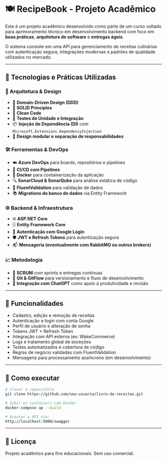 # 🍽️ RecipeBook - Projeto Acadêmico

Este é um projeto acadêmico desenvolvido como parte de um curso voltado para aprimoramento técnico em desenvolvimento backend com foco em **boas práticas**, **arquitetura de software** e **entregas ágeis**.

O sistema consiste em uma API para gerenciamento de receitas culinárias com autenticação segura, integrações modernas e padrões de qualidade utilizados no mercado.

---

## 🚀 Tecnologias e Práticas Utilizadas

### 🧠 Arquitetura & Design
- 🔷 **Domain-Driven Design (DDD)**
- 🧱 **SOLID Principles**
- 🧼 **Clean Code**
- 🧪 **Testes de Unidade e Integração**
- 📦 **Injeção de Dependência (DI)** com `Microsoft.Extensions.DependencyInjection`
- 🧭 **Design modular e separação de responsabilidades**

### 🛠️ Ferramentas & DevOps
- ☁️ **Azure DevOps** para boards, repositórios e pipelines
- 🔄 **CI/CD com Pipelines**
- 🐳 **Docker** para containerização da aplicação
- 🔍 **SonarCloud & SonarQube** para análise estática de código
- 🧪 **FluentValidation** para validação de dados
- 📚 **Migrations do banco de dados** via Entity Framework

### ⚙️ Backend & Infraestrutura
- 🌐 **ASP.NET Core**
- 🗄️ **Entity Framework Core**
- 🔐 **Autenticação com Google Login**
- 🛡️ **JWT e Refresh Tokens** para autenticação segura
- 📬 **Mensageria (eventualmente com RabbitMQ ou outros brokers)**

### 📈 Metodologia
- 🧩 **SCRUM** com sprints e entregas contínuas
- 🧪 **Git & GitFlow** para versionamento e fluxo de desenvolvimento
- 🤖 **Integração com ChatGPT** como apoio à produtividade e revisão

---

## 📸 Funcionalidades

- Cadastro, edição e remoção de receitas
- Autenticação e login com conta Google
- Perfil de usuário e alteração de senha
- Tokens JWT + Refresh Token
- Integração com API externa (ex: WakeCommerce)
- Logs e tratamento global de exceções
- Testes automatizados e cobertura de código
- Regras de negócio validadas com FluentValidation
- Mensageria para processamento assíncrono (em desenvolvimento)

---

## 🏁 Como executar

```bash
# Clonar o repositório
git clone https://github.com/seu-usuario/livro-de-receitas.git

# Subir os containers com Docker
docker-compose up --build

# Acessar a API via:
http://localhost:5000/swagger
```
---

## 📄 Licença
Projeto acadêmico para fins educacionais. Sem uso comercial.

